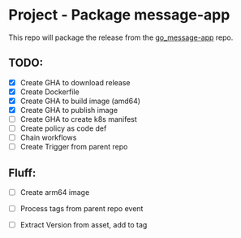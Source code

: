 # Project - Package message-app

This repo will package the release from the [go_message-app](https://github.com/username-is-already-taken2/go_message-app) repo.

## TODO:
- [x] Create GHA to download release
- [x] Create Dockerfile
- [x] Create GHA to build image (amd64)
- [x] Create GHA to publish image
- [ ] Create GHA to create k8s manifest
- [ ] Create policy as code def
- [ ] Chain workflows
- [ ] Create Trigger from parent repo

## Fluff:
- [ ] Create arm64 image
- [ ] Process tags from parent repo event
- [ ] Extract Version from asset, add to tag

